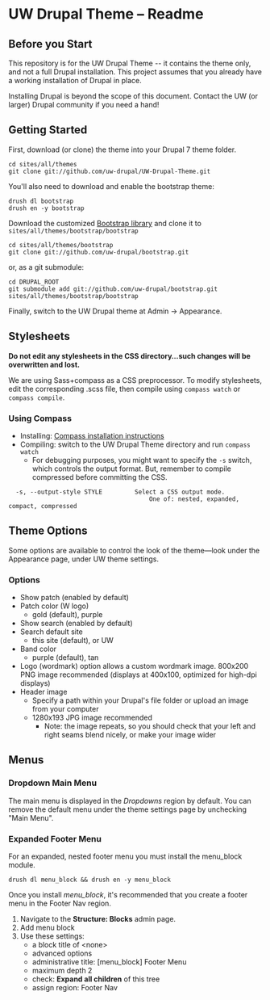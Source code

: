 # UW Drupal Theme – Readme

## Before you Start

This repository is for the UW Drupal Theme -- it contains the theme only, and
not a full Drupal installation. This project assumes that you already have a
working installation of Drupal in place.

Installing Drupal is beyond the scope of this document. Contact the UW (or
larger) Drupal community if you need a hand!

## Getting Started

First, download (or clone) the theme into your Drupal 7 theme folder.

```
cd sites/all/themes
git clone git://github.com/uw-drupal/UW-Drupal-Theme.git
```

You'll also need to download and enable the bootstrap theme:

```
drush dl bootstrap
drush en -y bootstrap
```

Download the customized [Bootstrap library](https://github.com/uw-drupal/bootstrap) and clone it to `sites/all/themes/bootstrap/bootstrap`

```
cd sites/all/themes/bootstrap
git clone git://github.com/uw-drupal/bootstrap.git
```

or, as a git submodule:

```
cd DRUPAL_ROOT
git submodule add git://github.com/uw-drupal/bootstrap.git sites/all/themes/bootstrap/bootstrap
```

Finally, switch to the UW Drupal theme at Admin -> Appearance.

## Stylesheets

**Do not edit any stylesheets in the CSS directory…such changes will be overwritten and lost.**

We are using Sass+compass as a CSS preprocessor. To modify stylesheets, edit the corresponding .scss file, then compile using `compass watch` or `compass compile`.

### Using Compass

* Installing: [Compass installation instructions](http://compass-style.org/install/)
* Compiling: switch to the UW Drupal Theme directory and run `compass watch`
  * For debugging purposes, you might want to specify the `-s` switch, which controls the output format. But, remember to compile compressed before committing the CSS.

```
  -s, --output-style STYLE         Select a CSS output mode.
                                       One of: nested, expanded, compact, compressed
```

## Theme Options

Some options are available to control the look of the theme—look under the Appearance page, under UW theme settings.

### Options

* Show patch (enabled by default)
* Patch color (W logo)
	* gold (default), purple
* Show search (enabled by default)
* Search default site
	* this site (default), or UW
* Band color
	* purple (default), tan
* Logo (wordmark) option allows a custom wordmark image. 800x200 PNG image recommended (displays at 400x100, optimized for high-dpi displays)
* Header image
  * Specify a path within your Drupal's file folder or upload an image from your computer
  * 1280x193 JPG image recommended
    * Note: the image repeats, so you should check that your left and right seams blend nicely, or make your image wider

## Menus


### Dropdown Main Menu

The main menu is displayed in the *Dropdowns* region by default. You can remove the default menu under the theme settings page by unchecking "Main Menu".

### Expanded Footer Menu

For an expanded, nested footer menu you must install the menu_block module.

`drush dl menu_block && drush en -y menu_block`

Once you install *menu_block*, it's recommended that you create a footer menu in the Footer Nav region.

1. Navigate to the **Structure: Blocks** admin page.
2. Add menu block
3. Use these settings:
	* a block title of \<none\>
	* advanced options
	* administrative title: [menu_block] Footer Menu
	* maximum depth 2
	* check: **Expand all children** of this tree
	* assign region: Footer Nav
